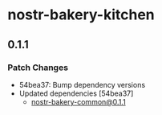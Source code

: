 # nostr-bakery-kitchen

## 0.1.1

### Patch Changes

- 54bea37: Bump dependency versions
- Updated dependencies [54bea37]
  - nostr-bakery-common@0.1.1
